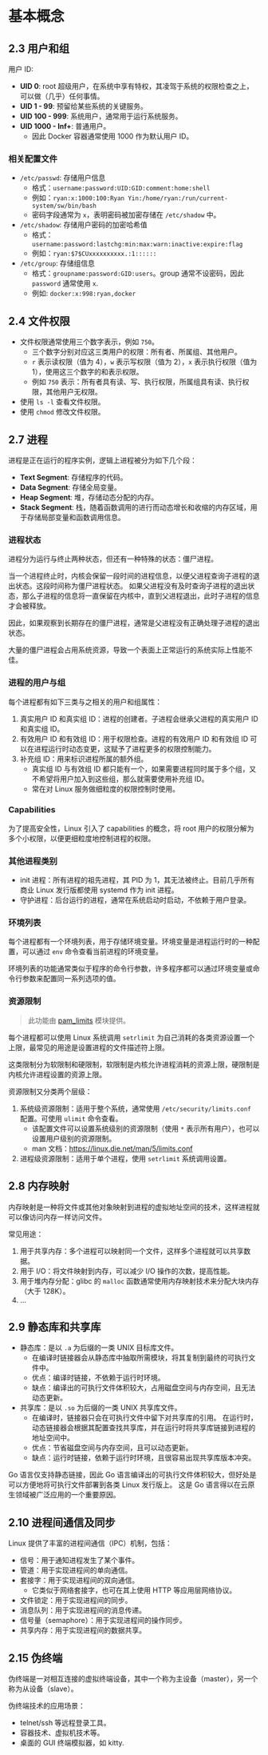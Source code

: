 # 基本概念

## 2.3 用户和组

用户 ID:

- **UID 0**: root 超级用户，在系统中享有特权，其凌驾于系统的权限检查之上，可以做（几乎）任何事情。
- **UID 1 - 99**: 预留给某些系统的关键服务。
- **UID 100 - 999**: 系统用户，通常用于运行系统服务。
- **UID 1000 - Inf+**: 普通用户。
  - 因此 Docker 容器通常使用 1000 作为默认用户 ID。

### 相关配置文件

- `/etc/passwd`: 存储用户信息
  - 格式：`username:password:UID:GID:comment:home:shell`
  - 例如：`ryan:x:1000:100:Ryan Yin:/home/ryan:/run/current-system/sw/bin/bash`
  - 密码字段通常为 `x`，表明密码被加密存储在 `/etc/shadow` 中。
- `/etc/shadow`: 存储用户密码的加密哈希值
  - 格式：`username:password:lastchg:min:max:warn:inactive:expire:flag`
  - 例如：`ryan:$7$CUxxxxxxxxxx.:1::::::`
- `/etc/group`: 存储组信息
  - 格式：`groupname:password:GID:users`。group 通常不设密码，因此 `password` 通常使用 `x`.
  - 例如: `docker:x:998:ryan,docker`

## 2.4 文件权限

- 文件权限通常使用三个数字表示，例如 `750`。
  - 三个数字分别对应这三类用户的权限：所有者、所属组、其他用户。
  - `r` 表示读权限（值为 4），`w` 表示写权限（值为 2），`x` 表示执行权限（值为 1），使用这三个数字的和表示权限。
  - 例如 `750` 表示：所有者具有读、写、执行权限，所属组具有读、执行权限，其他用户无权限。
- 使用 `ls -l` 查看文件权限。
- 使用 `chmod` 修改文件权限。

## 2.7 进程

进程是正在运行的程序实例，逻辑上进程被分为如下几个段：

- **Text Segment**: 存储程序的代码。
- **Data Segment**: 存储全局变量。
- **Heap Segment**: 堆，存储动态分配的内存。
- **Stack Segment**: 栈，随着函数调用的进行而动态增长和收缩的内存区域，用于存储局部变量和函数调用信息。

### 进程状态

进程分为运行与终止两种状态，但还有一种特殊的状态：僵尸进程。

当一个进程终止时，内核会保留一段时间的进程信息，以便父进程查询子进程的退出状态。这段时间称为僵尸进程状态。
如果父进程没有及时查询子进程的退出状态，那么子进程的信息将一直保留在内核中，直到父进程退出，此时子进程的信息才会被释放。

因此，如果观察到长期存在的僵尸进程，通常是父进程没有正确处理子进程的退出状态。

大量的僵尸进程会占用系统资源，导致一个表面上正常运行的系统实际上性能不佳。

### 进程的用户与组

每个进程都有如下三类与之相关的用户和组属性：

1. 真实用户 ID 和真实组 ID：进程的创建者。子进程会继承父进程的真实用户 ID 和真实组 ID。
2. 有效用户 ID 和有效组 ID：用于权限检查。进程的有效用户 ID 和有效组 ID 可以在进程运行时动态变更，这赋予了进程更多的权限控制能力。
3. 补充组 ID：用来标识进程所属的额外组。
   - 真实组 ID 与有效组 ID 都只能有一个，如果需要进程同时属于多个组，又不希望将用户加入到这些组，那么就需要使用补充组 ID。
   - 常在对 Linux 服务做细粒度的权限控制时使用。

### Capabilities

为了提高安全性，Linux 引入了 capabilities 的概念，将 root 用户的权限分解为多个小权限，以便更细粒度地控制进程的权限。

### 其他进程类别

- init 进程：所有进程的祖先进程，其 PID 为 1，其无法被终止。目前几乎所有商业 Linux 发行版都使用 systemd 作为 init 进程。
- 守护进程：后台运行的进程，通常在系统启动时启动，不依赖于用户登录。

### 环境列表

每个进程都有一个环境列表，用于存储环境变量。环境变量是进程运行时的一种配置，可以通过 `env` 命令查看当前进程的环境变量。

环境列表的功能通常类似于程序的命令行参数，许多程序都可以通过环境变量或命令行参数来配置同一系列选项的值。

### 资源限制

> 此功能由 [pam_limits](https://linux.die.net/man/8/pam_limits) 模块提供。

每个进程都可以使用 Linux 系统调用 `setrlimit` 为自己消耗的各类资源设置一个上限，最常见的用途是设置进程的文件描述符上限。

这类限制分为软限制和硬限制，软限制是内核允许进程消耗的资源上限，硬限制是内核允许进程设置的资源上限。

资源限制又分类两个层级：

1. 系统级资源限制：适用于整个系统，通常使用 `/etc/security/limits.conf` 配置。可使用 `ulimit` 命令查看。
   - 该配置文件可以设置系统级别的资源限制（使用 `*` 表示所有用户），也可以设置用户级别的资源限制。
   - man 文档：<https://linux.die.net/man/5/limits.conf>
2. 进程级资源限制：适用于单个进程，使用 `setrlimit` 系统调用设置。

## 2.8 内存映射

内存映射是一种将文件或其他对象映射到进程的虚拟地址空间的技术，这样进程就可以像访问内存一样访问文件。

常见用途：

1. 用于共享内存：多个进程可以映射同一个文件，这样多个进程就可以共享数据。
2. 用于 I/O：将文件映射到内存，可以减少 I/O 操作的次数，提高性能。
3. 用于堆内存分配：glibc 的 `malloc` 函数通常使用内存映射技术来分配大块内存（大于 128K）。
4. ...

## 2.9 静态库和共享库

- 静态库：是以 `.a` 为后缀的一类 UNIX 目标库文件。
  - 在编译时链接器会从静态库中抽取所需模块，将其复制到最终的可执行文件中。
  - 优点：编译时链接，不依赖于运行时环境。
  - 缺点：编译出的可执行文件体积较大，占用磁盘空间与内存空间，且无法动态更新。
- 共享库：是以 `.so` 为后缀的一类 UNIX 共享库文件。
  - 在编译时，链接器只会在可执行文件中留下对共享库的引用。
    在运行时，动态链接器会根据其配置查找共享库，并在运行时将共享库链接到进程的地址空间中。
  - 优点：节省磁盘空间与内存空间，且可以动态更新。
  - 缺点：运行时链接，依赖于运行时环境，且很容易出现共享库版本冲突。

Go 语言仅支持静态链接，因此 Go 语言编译出的可执行文件体积较大，但好处是可以方便地将可执行文件部署到各类 Linux 发行版上。
这是 Go 语言得以在云原生领域被广泛应用的一个重要原因。


## 2.10 进程间通信及同步

Linux 提供了丰富的进程间通信（IPC）机制，包括：

- 信号：用于通知进程发生了某个事件。
- 管道：用于实现进程间的单向通信。
- 套接字：用于实现进程间的双向通信。
  - 它类似于网络套接字，也可在其上使用 HTTP 等应用层网络协议。
- 文件锁定：用于实现进程间的同步。
- 消息队列：用于实现进程间的消息传递。
- 信号量（semaphore）：用于实现进程间的操作同步。
- 共享内存：用于实现进程间的数据共享。

## 2.15 伪终端

伪终端是一对相互连接的虚拟终端设备，其中一个称为主设备（master），另一个称为从设备（slave）。

伪终端技术的应用场景：

- telnet/ssh 等远程登录工具。
- 容器技术、虚拟机技术等。
- 桌面的 GUI 终端模拟器，如 kitty.



